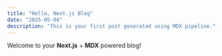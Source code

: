 ```yaml
---
title: "Hello, Next.js Blog"
date: "2025-05-04"
description: "This is your first post generated using MDX pipeline."
---
```


Welcome to your **Next.js** + **MDX** powered blog!
